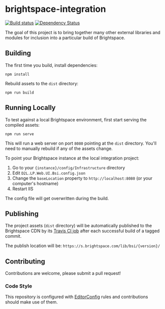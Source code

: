 # brightspace-integration

[![Build status][ci-image]][ci-url]
[![Dependency Status][dependencies-image]][dependencies-url]

The goal of this project is to bring together many other external libraries and modules for inclusion into a particular build of Brightspace.

## Building

The first time you build, install dependencies:

```shell
npm install
```

Rebuild assets to the `dist` directory:

```shell
npm run build
```

## Running Locally

To test against a local Brightspace environment, first start serving the compiled assets:

```shell
npm run serve
```

This will run a web server on port `8080` pointing at the `dist` directory. You'll need to manually rebuild if any of the assets change.

To point your Brightspace instance at the local integration project:

1. Go to your `{instance}/config/Infrastructure` directory
2. Edit `D2L.LP.Web.UI.Bsi.config.json`
3. Change the `baseLocation` property to `http://localhost:8080` (or your computer's hostname)
4. Restart IIS

The config file will get overwritten during the build.

## Publishing

The project assets (`dist` directory) will be automatically published to the Brightspace CDN by its [Travis CI job](https://travis-ci.org/Brightspace/brightspace-integration) after each successful build of a tagged commit.

The publish location will be: `https://s.brightspace.com/lib/bsi/{version}/`

## Contributing
Contributions are welcome, please submit a pull request!

### Code Style

This repository is configured with [EditorConfig](http://editorconfig.org) rules and
contributions should make use of them.

[ci-url]: https://travis-ci.org/Brightspace/brightspace-integration
[ci-image]: https://img.shields.io/travis/Brightspace/brightspace-integration.svg
[dependencies-url]: https://david-dm.org/Brightspace/brightspace-integration
[dependencies-image]: https://img.shields.io/david/Brightspace/brightspace-integration.svg
